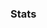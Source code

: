 ### Stats
[Hide]: <> (![Andy's GitHub stats]https://github-readme-stats.vercel.app/api?username=andy0876&show_icons=true&theme=nord)
